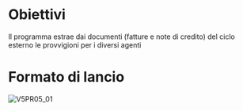 # Obiettivi
Il programma estrae dai documenti (fatture e note di credito) del ciclo esterno le provvigioni per i diversi agenti

# Formato di lancio
![V5PR05_01](http://localhost:3000/immagini/MBDOC_OGG-P_V5PR05/V5PR05_01.png)